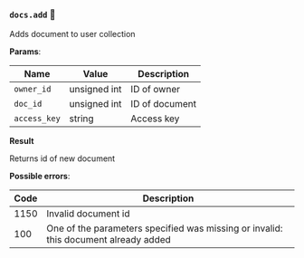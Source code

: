 ### `docs.add` 🔰

Adds document to user collection

**Params**:

|Name|Value|Description|
|--|--|--|
|`owner_id`|unsigned int|ID of owner|
|`doc_id`|unsigned int|ID of document|
|`access_key`|string|Access key|

**Result**

Returns id of new document

**Possible errors**:

|Code|Description|
|--|--|
|1150|Invalid document id|
|100|One of the parameters specified was missing or invalid: this document already added|
